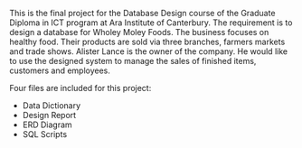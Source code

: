 This is the final project for the Database Design course of the Graduate Diploma in ICT program at Ara Institute of Canterbury. The requirement is to design a database for Wholey Moley Foods. The business focuses on healthy food. Their products are sold via three branches, farmers markets and trade shows. Alister Lance is the owner of the company. He would like to use the designed system to manage the sales of finished items, customers and employees.

Four files are included for this project:
  - Data Dictionary
  - Design Report
  - ERD Diagram
  - SQL Scripts
